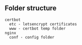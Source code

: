 ## Folder structure

```
certbot
  etc - letsencrypt certificates
  www - certbot temp folder
nginx
  conf - config folder
```